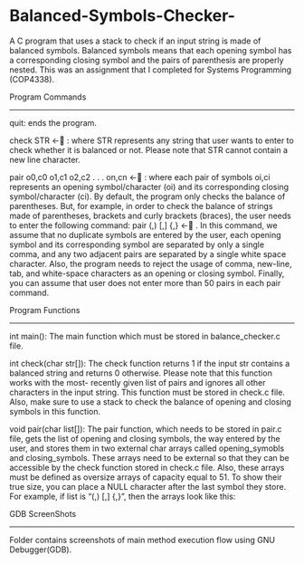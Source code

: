 # Balanced-Symbols-Checker-
A C program that uses a stack to check if an input string is made of balanced symbols.  Balanced symbols means that each 
opening symbol has a corresponding closing symbol and the pairs of parenthesis are properly nested. This was an assignment 
that I completed for Systems Programming (COP4338).


Program Commands 
____________________________

quit: ends the program.


check STR ←􏰀 : where STR represents any string that user wants to enter to check whether it is balanced or not. 
Please note that STR cannot contain a new line character.


pair o0,c0 o1,c1 o2,c2 . . . on,cn ←􏰀 : where each pair of symbols oi,ci represents an opening symbol/character 
(oi) and its corresponding closing symbol/character (ci). By default, the program only checks the balance of parentheses. 
But, for example, in order to check the balance of strings made of parentheses, brackets and curly brackets (braces), 
the user needs to enter the following command: pair (,) [,] {,} ←􏰀 . In this command, we assume that no duplicate symbols 
are entered by the user, each opening symbol and its corresponding symbol are separated by only a single comma, and any two 
adjacent pairs are separated by a single white space character. Also, the program needs to reject the usage of comma, new-line, 
tab, and white-space characters as an opening or closing symbol. Finally, you can assume that user does not enter more than
50 pairs in each pair command.



Program Functions 
____________________________

int main(): The main function which must be stored in balance_checker.c file.


int check(char str[]): The check function returns 1 if the input str contains a balanced string and returns 0 otherwise. 
Please note that this function works with the most- recently given list of pairs and ignores all other characters in the 
input string. This function must be stored in check.c file. Also, make sure to use a stack to check the balance of opening 
and closing symbols in this function.


void pair(char list[]): The pair function, which needs to be stored in pair.c file, gets the list of opening and closing symbols, 
the way entered by the user, and stores them in two external char arrays called opening_symobls and closing_symbols. These arrays 
need to be external so that they can be accessible by the check function stored in check.c file. Also, these arrays must be defined 
as oversize arrays of capacity equal to 51. To show their true size, you can place a NULL character after the last symbol they store. 
For example, if list is “(,) [,] {,}”, then the arrays look like this:


GDB ScreenShots
____________________________

Folder contains screenshots of main method execution flow using GNU Debugger(GDB). 


